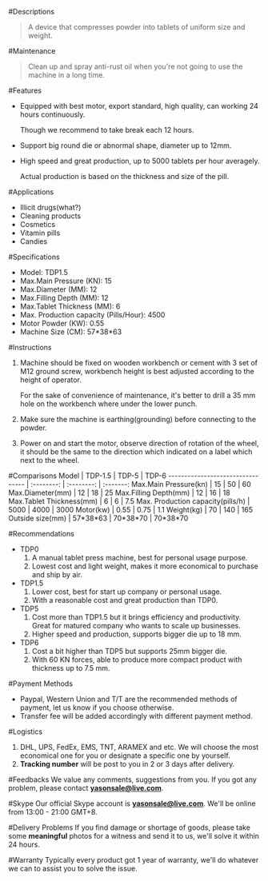 #Descriptions
> A device that compresses powder into tablets of uniform size and weight. 

#Maintenance
> Clean up and spray anti-rust oil when you're not going to use the machine in a long time.

#Features
- Equipped with best motor, export standard, high quality, can working 24 hours continuously.

  Though we recommend to take break each 12 hours.

- Support big round die or abnormal shape, diameter up to 12mm.

- High speed and great production, up to 5000 tablets per hour averagely.
  
  Actual production is based on the thickness and size of the pill.


#Applications
- Illicit drugs(what?)
- Cleaning products
- Cosmetics
- Vitamin pills
- Candies

#Specifications
- Model: TDP1.5
- Max.Main Pressure (KN): 15
- Max.Diameter (MM): 12
- Max.Filling Depth (MM): 12
- Max.Tablet Thickness (MM): 6
- Max. Production capacity (Pills/Hour): 4500
- Motor Powder (KW): 0.55
- Machine Size (CM): 57\*38\*63

#Instructions
1. Machine should be fixed on wooden workbench or cement with 3 set of M12 ground screw, workbench height is best adjusted according to the height of operator.

   For the sake of convenience of maintenance, it's better to drill a 35 mm hole on the workbench where under the lower punch.

2. Make sure the machine is earthing(grounding) before connecting to the powder.

3. Power on and start the motor, observe direction of rotation of the wheel, it should be the same to the direction which indicated on a label which next to the wheel.


#Comparisons
Model                             | TDP-1.5    | TDP-5      | TDP-6
--------------------------------- | :--------: | :--------: | :-------:
Max.Main Pressure(kn)             | 15         | 50         | 60
Max.Diameter(mm)                  | 12         | 18         | 25
Max.Filling Depth(mm)             | 12         | 16         | 18
Max.Tablet Thickness(mm)          | 6          | 6          | 7.5
Max. Production capacity(pills/h) | 5000       | 4000       | 3000
Motor(kw)                         | 0.55       | 0.75       | 1.1
Weight(kg)                        | 70         | 140        | 165
Outside size(mm)                  | 57\*38\*63 | 70\*38\*70 | 70\*38\*70

#Recommendations
- TDP0
  1. A manual tablet press machine, best for personal usage purpose.
  2. Lowest cost and light weight, makes it more economical to purchase and ship by air.
- TDP1.5
  1. Lower cost, best for start up company or personal usage.
  2. With a reasonable cost and great production than TDP0.
- TDP5
  1. Cost more than TDP1.5 but it brings efficiency and productivity. Great for matured company who wants to scale up businesses. 
  2. Higher speed and production, supports bigger die up to 18 mm.
- TDP6
  1. Cost a bit higher than TDP5 but supports 25mm bigger die.
  2. With 60 KN forces, able to produce more compact product with thickness up to 7.5 mm.

#Payment Methods
- Paypal, Western Union and T/T are the recommended methods of payment, let us know if you choose otherwise.
- Transfer fee will be added accordingly with different payment method.
 
#Logistics
1. DHL, UPS, FedEx, EMS, TNT, ARAMEX and etc. We will choose the most economical one for you or designate a specific one by yourself.
2. **Tracking number** will be post to you in 2 or 3 days after delivery.
 
#Feedbacks
We value any comments, suggestions from you. If you got any problem, please contact **yasonsale@live.com**.

#Skype
Our official Skype account is **yasonsale@live.com**. We'll be online from 13:00 - 21:00 GMT+8.

#Delivery Problems
If you find damage or shortage of goods, please take some **meaningful** photos for a witness and send it to us, we'll solve it within 24 hours.

#Warranty
Typically every product got 1 year of warranty, we'll do whatever we can to assist you to solve the issue.